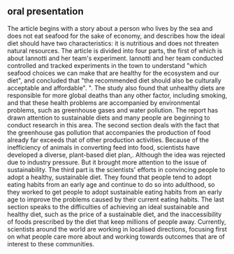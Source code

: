 ## oral presentation

The article begins with a story about a person who lives by the sea and does not eat seafood for the sake of economy, and describes how the ideal diet should have two characteristics: it is nutritious and does not threaten natural resources.
The article is divided into four parts, the first of which is about Iannotti and her team's experiment.
Iannotti and her team conducted controlled and tracked experiments in the town to understand "which seafood choices we can make that are healthy for the ecosystem and our diet", and concluded that "the recommended diet should also be culturally acceptable and affordable". ".
The study also found that unhealthy diets are responsible for more global deaths than any other factor, including smoking, and that these health problems are accompanied by environmental problems, such as greenhouse gases and water pollution. The report has drawn attention to sustainable diets and many people are beginning to conduct research in this area.
The second section deals with the fact that the greenhouse gas pollution that accompanies the production of food already far exceeds that of other production activities. Because of the inefficiency of animals in converting feed into food, scientists have developed a diverse, plant-based diet plan,. Although the idea was rejected due to industry pressure. But it brought more attention to the issue of sustainability.
The third part is the scientists' efforts in convincing people to adopt a healthy, sustainable diet. They found that people tend to adopt eating habits from an early age and continue to do so into adulthood, so they worked to get people to adopt sustainable eating habits from an early age to improve the problems caused by their current eating habits.
The last section speaks to the difficulties of achieving an ideal sustainable and healthy diet, such as the price of a sustainable diet, and the inaccessibility of foods prescribed by the diet that keep millions of people away.
Currently, scientists around the world are working in localised directions, focusing first on what people care more about and working towards outcomes that are of interest to these communities.